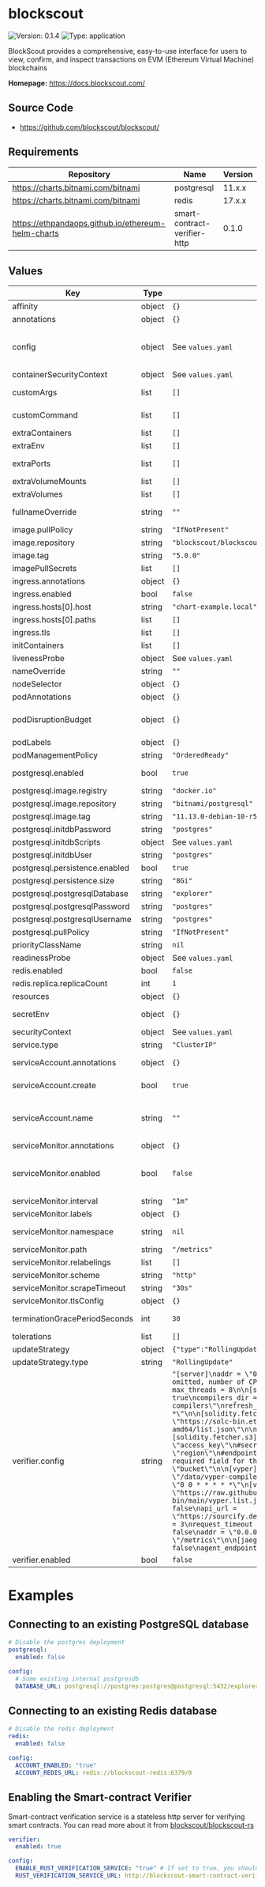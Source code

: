 
# blockscout

![Version: 0.1.4](https://img.shields.io/badge/Version-0.1.4-informational?style=flat-square) ![Type: application](https://img.shields.io/badge/Type-application-informational?style=flat-square)

BlockScout provides a comprehensive, easy-to-use interface for users to view, confirm, and inspect transactions on EVM (Ethereum Virtual Machine) blockchains

**Homepage:** <https://docs.blockscout.com/>

## Source Code

* <https://github.com/blockscout/blockscout/>

## Requirements

| Repository | Name | Version |
|------------|------|---------|
| https://charts.bitnami.com/bitnami | postgresql | 11.x.x |
| https://charts.bitnami.com/bitnami | redis | 17.x.x |
| https://ethpandaops.github.io/ethereum-helm-charts | smart-contract-verifier-http | 0.1.0 |

## Values

| Key | Type | Default | Description |
|-----|------|---------|-------------|
| affinity | object | `{}` | Affinity configuration for pods |
| annotations | object | `{}` | Annotations for the StatefulSet |
| config | object | See `values.yaml` | Config file https://docs.blockscout.com/for-developers/information-and-settings/env-variables |
| containerSecurityContext | object | See `values.yaml` | The security context for containers |
| customArgs | list | `[]` | Custom args for the blockscout container |
| customCommand | list | `[]` | Command replacement for the blockscout container |
| extraContainers | list | `[]` | Additional containers |
| extraEnv | list | `[]` | Additional env variables |
| extraPorts | list | `[]` | Additional ports. Useful when using extraContainers |
| extraVolumeMounts | list | `[]` | Additional volume mounts |
| extraVolumes | list | `[]` | Additional volumes |
| fullnameOverride | string | `""` | Overrides the chart's computed fullname |
| image.pullPolicy | string | `"IfNotPresent"` | blockscout container pull policy |
| image.repository | string | `"blockscout/blockscout"` | blockscout container image repository |
| image.tag | string | `"5.0.0"` | blockscout container image tag |
| imagePullSecrets | list | `[]` | Image pull secrets for Docker images |
| ingress.annotations | object | `{}` | Annotations for Ingress |
| ingress.enabled | bool | `false` | Ingress resource for the HTTP API |
| ingress.hosts[0].host | string | `"chart-example.local"` |  |
| ingress.hosts[0].paths | list | `[]` |  |
| ingress.tls | list | `[]` | Ingress TLS |
| initContainers | list | `[]` | Additional init containers |
| livenessProbe | object | See `values.yaml` | Liveness probe |
| nameOverride | string | `""` | Overrides the chart's name |
| nodeSelector | object | `{}` | Node selector for pods |
| podAnnotations | object | `{}` | Pod annotations |
| podDisruptionBudget | object | `{}` | Define the PodDisruptionBudget spec If not set then a PodDisruptionBudget will not be created |
| podLabels | object | `{}` | Pod labels |
| podManagementPolicy | string | `"OrderedReady"` | Pod management policy |
| postgresql.enabled | bool | `true` | If enabled a postgres chart will be deployed as a dependency |
| postgresql.image.registry | string | `"docker.io"` |  |
| postgresql.image.repository | string | `"bitnami/postgresql"` |  |
| postgresql.image.tag | string | `"11.13.0-debian-10-r58"` |  |
| postgresql.initdbPassword | string | `"postgres"` |  |
| postgresql.initdbScripts | object | See `values.yaml` | How to init the PSQL DB |
| postgresql.initdbUser | string | `"postgres"` |  |
| postgresql.persistence.enabled | bool | `true` |  |
| postgresql.persistence.size | string | `"8Gi"` |  |
| postgresql.postgresqlDatabase | string | `"explorer"` |  |
| postgresql.postgresqlPassword | string | `"postgres"` |  |
| postgresql.postgresqlUsername | string | `"postgres"` |  |
| postgresql.pullPolicy | string | `"IfNotPresent"` |  |
| priorityClassName | string | `nil` | Pod priority class |
| readinessProbe | object | See `values.yaml` | Readiness probe |
| redis.enabled | bool | `false` |  |
| redis.replica.replicaCount | int | `1` |  |
| resources | object | `{}` | Resource requests and limits |
| secretEnv | object | `{}` | Additional env variables injected via a created secret |
| securityContext | object | See `values.yaml` | The security context for pods |
| service.type | string | `"ClusterIP"` | Service type |
| serviceAccount.annotations | object | `{}` | Annotations to add to the service account |
| serviceAccount.create | bool | `true` | Specifies whether a service account should be created |
| serviceAccount.name | string | `""` | The name of the service account to use. If not set and create is true, a name is generated using the fullname template |
| serviceMonitor.annotations | object | `{}` | Additional ServiceMonitor annotations |
| serviceMonitor.enabled | bool | `false` | If true, a ServiceMonitor CRD is created for a prometheus operator https://github.com/coreos/prometheus-operator |
| serviceMonitor.interval | string | `"1m"` | ServiceMonitor scrape interval |
| serviceMonitor.labels | object | `{}` | Additional ServiceMonitor labels |
| serviceMonitor.namespace | string | `nil` | Alternative namespace for ServiceMonitor |
| serviceMonitor.path | string | `"/metrics"` | Path to scrape |
| serviceMonitor.relabelings | list | `[]` | ServiceMonitor relabelings |
| serviceMonitor.scheme | string | `"http"` | ServiceMonitor scheme |
| serviceMonitor.scrapeTimeout | string | `"30s"` | ServiceMonitor scrape timeout |
| serviceMonitor.tlsConfig | object | `{}` | ServiceMonitor TLS configuration |
| terminationGracePeriodSeconds | int | `30` | How long to wait until the pod is forcefully terminated |
| tolerations | list | `[]` | Tolerations for pods |
| updateStrategy | object | `{"type":"RollingUpdate"}` | Update stategy for the Statefulset |
| updateStrategy.type | string | `"RollingUpdate"` | Update stategy type |
| verifier.config | string | `"[server]\naddr = \"0.0.0.0:8043\"\n\n[compilers]\n# if omitted, number of CPU cores would be used\n# max_threads = 8\n\n[solidity]\nenabled = true\ncompilers_dir = \"/data/solidity-compilers\"\nrefresh_versions_schedule = \"0 0 * * * * *\"\n\n[solidity.fetcher.list]\nlist_url = \"https://solc-bin.ethereum.org/linux-amd64/list.json\"\n\n#[solidity.fetcher.s3]\n#access_key = \"access_key\"\n#secret_key = \"secret_key\"\n#region = \"region\"\n#endpoint = \"endpoint\"\n## The only required field for the s3 fetcher\n#bucket = \"bucket\"\n\n[vyper]\nenabled = false\ncompilers_dir = \"/data/vyper-compilers\"\nrefresh_versions_schedule = \"0 0 * * * * *\"\n[vyper.fetcher.list]\nlist_url = \"https://raw.githubusercontent.com/blockscout/solc-bin/main/vyper.list.json\"\n\n[sourcify]\nenabled = false\napi_url = \"https://sourcify.dev/server/\"\nverification_attempts = 3\nrequest_timeout = 10\n\n[metrics]\nenabled = false\naddr = \"0.0.0.0:6060\"\nroute = \"/metrics\"\n\n[jaeger]\nenabled = false\nagent_endpoint = \"localhost:6831\"\n"` |  |
| verifier.enabled | bool | `false` |  |

# Examples

## Connecting to an existing PostgreSQL database

```yaml
# Disable the postgres deployment
postgresql:
  enabled: false

config:
  # Some existing internal postgresdb
  DATABASE_URL: postgresql://postgres:postgres@postgresql:5432/explorer?ssl=false
```

## Connecting to an existing Redis database

```yaml
# Disable the redis deployment
redis:
  enabled: false

config:
  ACCOUNT_ENABLED: "true"
  ACCOUNT_REDIS_URL: redis://blockscout-redis:6379/0
```

## Enabling the Smart-contract Verifier
Smart-contract verification service is a stateless http server for verifying smart contracts.
You can read more about it from [blockscout/blockscout-rs](https://github.com/blockscout/blockscout-rs/blob/9e06ddb8ad3c944b0937b99e192d41f33725d129/smart-contract-verifier-http/README.md)

```yaml
verifier:
  enabled: true

config:
  ENABLE_RUST_VERIFICATION_SERVICE: "true" # If set to true, you should also deploy smart-contract-verifier-http
  RUST_VERIFICATION_SERVICE_URL: http://blockscout-smart-contract-verifier-http:8043
```
